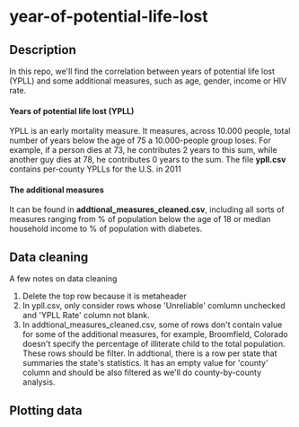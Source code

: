# year-of-potential-life-lost
## Description

In this repo, we'll find the correlation between years of potential life lost (YPLL) and some additional measures, such as age, gender, income or HIV rate. 

#### Years of potential life lost (YPLL)
YPLL is an early mortality measure. It measures, across 10.000 people, total number of years below the age of 75 a 10.000-people group loses. For example, if a person dies at 73, he contributes 2 years to this sum, while another guy dies at 78, he contributes 0 years to the sum.
The file **ypll.csv** contains per-county YPLLs for the U.S. in 2011 

#### The additional measures
It can be found in **addtional_measures_cleaned.csv**, including all sorts of measures ranging from % of population below the age of 18 or median household income to % of population with diabetes.

## Data cleaning
A few notes on data cleaning  
1. Delete the top row because it is metaheader 
2. In ypll.csv, only consider rows whose 'Unreliable' comlumn unchecked and 'YPLL Rate' column not blank. 
3. In addtional_measures_cleaned.csv, some of rows don't contain value for some of the additional measures, for example, Broomfield, Colorado doesn't specify the percentage of illiterate child to the total population. These rows should be filter.
In addtional, there is a row per state that summaries  the state's statistics. It has an empty value for 'county' column and should be also filtered as we'll do county-by-county analysis.

## Plotting data

